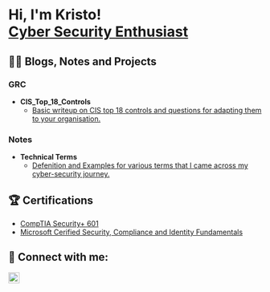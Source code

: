 <h1>Hi, I'm Kristo! <br/> <a href="https://www.linkedin.com/in/kristo-tony/">Cyber Security Enthusiast</a>

<h2>👨‍💻 Blogs, Notes and Projects</h2>
  
   <h3> GRC </h3>  
  
  - <b>CIS_Top_18_Controls</b>
    - [Basic writeup on CIS top 18 controls and questions for adapting them to your organisation.](https://github.com/kairos-diem/GRC/blob/main/CIS_Top_18.md)

  <h3> Notes </h3>  
  
  - <b>Technical Terms</b>
    - [Defenition and Examples for various terms that I came across my cyber-security journey.](https://github.com/kairos-diem/Technical_Terms)



<h2>🏆 Certifications</h2>

- [CompTIA Security+ 601](https://www.credly.com/badges/b81372f6-cdd2-4ec6-9985-db02a5f63cc2/linked_in_profile)
- [Microsoft Cerified Security, Compliance and Identity Fundamentals](https://www.credly.com/badges/88a7a726-b03b-42c1-9f30-1ba2304e1f8f?source=linked_in_profile)


<h2> 🤳 Connect with me:</h2>

[<img align="left" alt="kristo-tony | LinkedIn" width="22px" src="https://cdn.jsdelivr.net/npm/simple-icons@v3/icons/linkedin.svg" />][linkedin]


[linkedin]: https://www.linkedin.com/in/kristo-tony/


